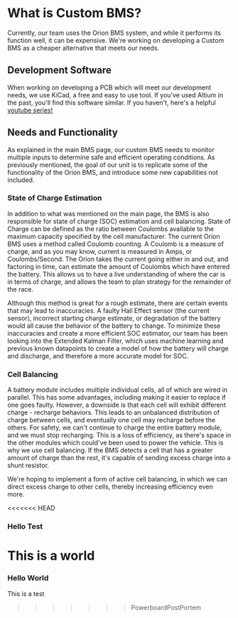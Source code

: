 # What is Custom BMS?

Currently, our team uses the Orion BMS system, and while it performs its function well, it can be expensive. We're working on developing a Custom BMS as a cheaper alternative that meets our needs.

## Development Software
When working on developing a PCB which will meet our development needs, we use KiCad, a free and easy to use tool. If you've used Altium in the past, you'll find this software similar. If you haven't, here's a helpful [youtube series!](https://www.youtube.com/watch?v=vaCVh2SAZY4&list=PL3bNyZYHcRSUhUXUt51W6nKvxx2ORvUQB)

## Needs and Functionality
As explained in the main BMS page, our custom BMS needs to monitor multiple inputs to determine safe and efficient operating conditions. As previously mentioned, the goal of our unit is to replicate some of the functionality of the Orion BMS, and introduce some new capabilities not included. 

### State of Charge Estimation
In addition to what was mentioned on the main page, the BMS is also responsible for state of charge (SOC) estimation and cell balancing. State of Charge can be defined as the ratio between Coulombs available to the maximum capacity specified by the cell manufacturer. The current Orion BMS uses a method called Coulomb counting. A Coulomb is a measure of charge, and as you may know, current is measured in Amps, or Coulombs/Second. The Orion takes the current going either in and out, and factoring in time, can estimate the amount of Coulombs which have entered the battery. This allows us to have a live understanding of where the car is in terms of charge, and allows the team to plan strategy for the remainder of the race. 

Although this method is great for a rough estimate, there are certain events that may lead to inaccuracies. A faulty Hall Effect sensor (the current sensor), incorrect starting charge estimate, or degradation of the battery would all cause the behavior of the battery to change. To minimize these inaccuracies and create a more efficient SOC estimator, our team has been looking into the Extended Kalman Filter, which uses machine learning and previous known datapoints to create a model of how the battery will charge and discharge, and therefore a more accurate model for SOC.

### Cell Balancing
A battery module includes multiple individual cells, all of which are wired in parallel. This has some advantages, including making it easier to replace if one goes faulty. However, a downside is that each cell will exhibit different charge - recharge behaviors. This leads to an unbalanced distribution of charge between cells, and eventually one cell may recharge before the others. For safety, we can't continue to charge the entire battery module, and we must stop recharging. This is a loss of efficiency, as there's space in the other modules which could've been used to power the vehicle. This is why we use cell balancing. If the BMS detects a cell that has a greater amount of charge than the rest, it's capable of sending excess charge into a shunt resistor.

We're hoping to implement a form of active cell balancing, in which we can direct excess charge to other cells, thereby increasing efficiency even more.

<<<<<<< HEAD
### Hello Test
This is a world
=======
### Hello World
This is a test
>>>>>>> PowerboardPostPortem
